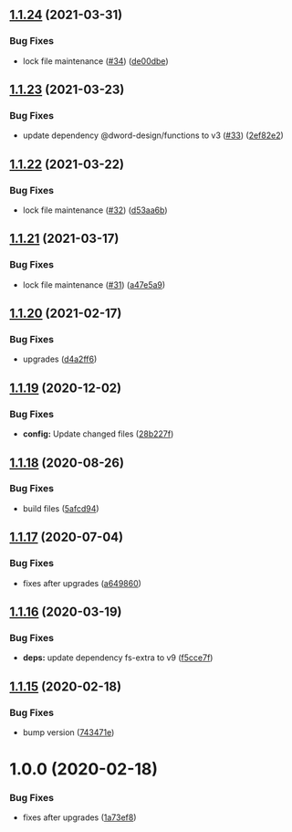 ## [1.1.24](https://github.com/dword-design/output-files/compare/v1.1.23...v1.1.24) (2021-03-31)


### Bug Fixes

* lock file maintenance ([#34](https://github.com/dword-design/output-files/issues/34)) ([de00dbe](https://github.com/dword-design/output-files/commit/de00dbef3160d011bac5b941b5be5592b1fbaa2a))

## [1.1.23](https://github.com/dword-design/output-files/compare/v1.1.22...v1.1.23) (2021-03-23)


### Bug Fixes

* update dependency @dword-design/functions to v3 ([#33](https://github.com/dword-design/output-files/issues/33)) ([2ef82e2](https://github.com/dword-design/output-files/commit/2ef82e2e582a26a7d37d3a503b6c334b5487ba54))

## [1.1.22](https://github.com/dword-design/output-files/compare/v1.1.21...v1.1.22) (2021-03-22)


### Bug Fixes

* lock file maintenance ([#32](https://github.com/dword-design/output-files/issues/32)) ([d53aa6b](https://github.com/dword-design/output-files/commit/d53aa6b1fb92e079567384955d7853d06cc2b735))

## [1.1.21](https://github.com/dword-design/output-files/compare/v1.1.20...v1.1.21) (2021-03-17)


### Bug Fixes

* lock file maintenance ([#31](https://github.com/dword-design/output-files/issues/31)) ([a47e5a9](https://github.com/dword-design/output-files/commit/a47e5a9103c18b2c4f1bdb3ddf3a57d1f18eac86))

## [1.1.20](https://github.com/dword-design/output-files/compare/v1.1.19...v1.1.20) (2021-02-17)


### Bug Fixes

* upgrades ([d4a2ff6](https://github.com/dword-design/output-files/commit/d4a2ff6c18e061eacae6633ce404ded56f89d612))

## [1.1.19](https://github.com/dword-design/output-files/compare/v1.1.18...v1.1.19) (2020-12-02)


### Bug Fixes

* **config:** Update changed files ([28b227f](https://github.com/dword-design/output-files/commit/28b227f8eea05033ba0bb4605e9008d174f10fcc))

## [1.1.18](https://github.com/dword-design/output-files/compare/v1.1.17...v1.1.18) (2020-08-26)


### Bug Fixes

* build files ([5afcd94](https://github.com/dword-design/output-files/commit/5afcd9460be547465c0d999ba13ddd15ca347f58))

## [1.1.17](https://github.com/dword-design/output-files/compare/v1.1.16...v1.1.17) (2020-07-04)


### Bug Fixes

* fixes after upgrades ([a649860](https://github.com/dword-design/output-files/commit/a6498602c2b89a86f443fbb07e5d79fb463648d1))

## [1.1.16](https://github.com/dword-design/output-files/compare/v1.1.15...v1.1.16) (2020-03-19)


### Bug Fixes

* **deps:** update dependency fs-extra to v9 ([f5cce7f](https://github.com/dword-design/output-files/commit/f5cce7fa8d196ddb498bff4da039bcf6154bf7c1))

## [1.1.15](https://github.com/dword-design/output-files/compare/v1.1.14...v1.1.15) (2020-02-18)


### Bug Fixes

* bump version ([743471e](https://github.com/dword-design/output-files/commit/743471e5ff762408d4c3ea27c99c178d8d1c1e3a))

# 1.0.0 (2020-02-18)


### Bug Fixes

* fixes after upgrades ([1a73ef8](https://github.com/dword-design/output-files/commit/1a73ef8dbbd480aa1444580c8c8331b1c3722c87))

